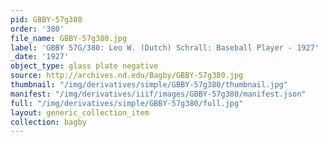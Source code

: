 ```yaml
---
pid: GBBY-57g380
order: '380'
file_name: GBBY-57g380.jpg
label: 'GBBY 57G/380: Leo W. (Dutch) Schrall: Baseball Player - 1927'
_date: '1927'
object_type: glass plate negative
source: http://archives.nd.edu/Bagby/GBBY-57g380.jpg
thumbnail: "/img/derivatives/simple/GBBY-57g380/thumbnail.jpg"
manifest: "/img/derivatives/iiif/images/GBBY-57g380/manifest.json"
full: "/img/derivatives/simple/GBBY-57g380/full.jpg"
layout: generic_collection_item
collection: bagby
---
```

